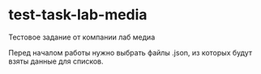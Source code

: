 # test-task-lab-media
Тестовое задание от компании лаб медиа

Перед началом работы нужно выбрать файлы .json, из которых будут взяты данные для списков. 
